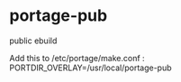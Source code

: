 portage-pub
===========

public ebuild

Add this to /etc/portage/make.conf :
	PORTDIR_OVERLAY=/usr/local/portage-pub
	
